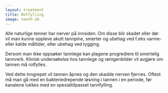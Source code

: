 ```yaml
---
layout: treatment
title: Rotfylling
image: teeth-10
---
```


Alle naturlige tenner har nerver på innsiden. Om disse blir skadet eller dør vil
man kunne oppleve akutt tannpine, smerter og ubehag ved f.eks varme- eller kalde
måltider, eller ubehag ved tygging.

<!--more-->

Dersom man ikke oppsøker tannlege kan plagene progrediere til smertelig
tannverk. Klinisk undersøkelse hos tannlege og røntgenbilder vil avgjøre om
tannen må rotfylles.

Ved dette inngrepet vil tannen åpnes og den skadde nerven fjernes. Oftest må man
gå med en bakteriedrepende løsning i tannen i en periode, før kanalene lukkes
med en spesialtilpasset tannfylling.
